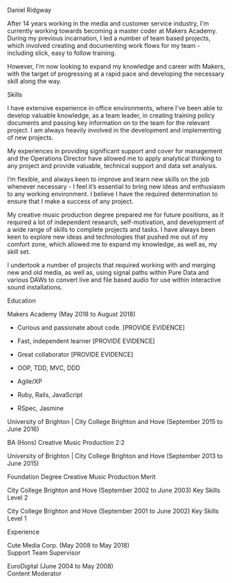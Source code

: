 Daniel Ridgway

After 14 years working in the media and customer service industry, I'm currently working towards becoming a master coder at Makers Academy. During my previous incarnation, I led a number of team based projects, which involved creating and documenting work flows for my team - including slick, easy to follow training. 

However, I'm now looking to expand my knowledge and career with Makers, with the target of progressing at a rapid pace and developing the necessary skill along the way.

Skills

I have extensive experience in office environments, where I’ve been able to develop valuable knowledge, as a team leader, in creating training policy documents and passing key information on to the team for the relevant project. I am always heavily involved in the development and implementing of new projects.

My experiences in providing significant support and cover for management and the Operations Director have allowed me to apply analytical thinking to any project and provide valuable, technical support and data set analysis.

I’m flexible, and always keen to improve and learn new skills on the job whenever necessary - I feel it’s essential to bring new ideas and enthusiasm to any working environment. I believe I have the required determination to ensure that I make a success of any project.

My creative music production degree prepared me for future positions, as it required a lot of independent research, self-motivation, and development of a wide range of skills to complete projects and tasks. I have always been keen to explore new ideas and technologies that pushed me out of my comfort zone, which allowed me to expand my knowledge, as well as, my skill set.

I undertook a number of projects that required working with and merging new and old media, as well as, using signal paths within Pure Data and various DAWs to convert live and file based audio for use within interactive sound installations.

Education

Makers Academy (May 2018 to August 2018)

- Curious and passionate about code. [PROVIDE EVIDENCE]
- Fast, independent learner [PROVIDE EVIDENCE]
- Great collaborator [PROVIDE EVIDENCE]

- OOP, TDD, MVC, DDD
- Agile/XP
- Ruby, Rails, JavaScript
- RSpec, Jasmine

University of Brighton | City College Brighton and Hove (September 2015 to June 2016)

BA (Hons) Creative Music Production
2:2

University of Brighton | City College Brighton and Hove (September 2013 to June 2015)

Foundation Degree Creative Music Production
Merit

City College Brighton and Hove (September 2002 to June 2003)
Key Skills Level 2


City College Brighton and Hove (September 2001 to June 2002)
Key Skills Level 1

Experience

Cute Media Corp. (May 2008 to May 2018)    
Support Team Supervisor

EuroDigital (June 2004 to May 2008)   
Content Moderator
